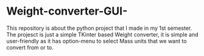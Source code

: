 # Weight-converter-GUI-
This repository is about the python project that I made in my 1st semester. The projesct is just a simple TKinter based Weight converter, it is simple and user-friendly as it has option-menu to select Mass units that we want to convert from or to.
